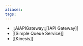 ```yaml
---
aliases: 
tags:
---
```

- ;;AiAPIGateway;;[[API Gateway]]
- [[Simple Queue Service]]
- [[Kinesis]]

